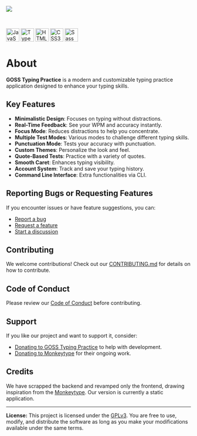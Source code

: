 [![](https://via.placeholder.com/1200x300/0044cc/ffffff?text=Under+Construction)](https://yourwebsite.com/)

<br />
<p align="left">
  <img alt="JavaScript" width="36px" src="https://img.icons8.com/ios-filled/50/1f75fe/javascript.png" />
  <img alt="TypeScript" width="36px" src="https://img.icons8.com/ios-filled/50/007acc/typescript.png" />
  <img alt="HTML5" width="36px" src="https://img.icons8.com/ios-filled/50/e34f26/html-5.png" />
  <img alt="CSS3" width="36px" src="https://img.icons8.com/ios-filled/50/1f75fe/css3.png" />
  <img alt="Sass" width="36px" src="https://img.icons8.com/ios-filled/50/c76494/sass.png" />
</p>


# About

**GOSS Typing Practice** is a modern and customizable typing practice application designed to enhance your typing skills.

## Key Features

- **Minimalistic Design**: Focuses on typing without distractions.
- **Real-Time Feedback**: See your WPM and accuracy instantly.
- **Focus Mode**: Reduces distractions to help you concentrate.
- **Multiple Test Modes**: Various modes to challenge different typing skills.
- **Punctuation Mode**: Tests your accuracy with punctuation.
- **Custom Themes**: Personalize the look and feel.
- **Quote-Based Tests**: Practice with a variety of quotes.
- **Smooth Caret**: Enhances typing visibility.
- **Account System**: Track and save your typing history.
- **Command Line Interface**: Extra functionalities via CLI.

## Reporting Bugs or Requesting Features

If you encounter issues or have feature suggestions, you can:

- [Report a bug](https://github.com/IntegerAlex/goss-typing-practice/issues)
- [Request a feature](https://github.com/IntegerAlex/goss-typing-practice/issues)
- [Start a discussion](https://github.com/IntegerAlex/goss-typing-practice/discussions)

## Contributing

We welcome contributions! Check out our [CONTRIBUTING.md](./CONTRIBUTING.md) for details on how to contribute.

## Code of Conduct

Please review our [Code of Conduct](./CODE_OF_CONDUCT.md) before contributing.

## Support

If you like our project and want to support it, consider:

- [Donating to GOSS Typing Practice](https://ko-fi.com/yourusername) to help with development.
- [Donating to Monkeytype](https://ko-fi.com/monkeytype) for their ongoing work.

## Credits

We have scrapped the backend and revamped only the frontend, drawing inspiration from the [Monkeytype](https://monkeytype.com). Our version is currently a static application.

---

**License:** This project is licensed under the [GPLv3](./LICENSE). You are free to use, modify, and distribute the software as long as you make your modifications available under the same terms.
